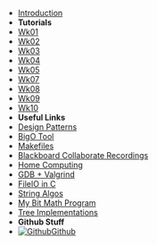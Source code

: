 - [Introduction](_introduction)
- **Tutorials**
- [Wk01](T2/2521/Wk01)
- [Wk02](T2/2521/Wk02)
- [Wk03](T2/2521/Wk03)
- [Wk04](T2/2521/Wk04)
- [Wk05](T2/2521/Wk05)
- [Wk07](T2/2521/Wk07)
- [Wk08](T2/2521/Wk08)
- [Wk09](T2/2521/Wk09)
- [Wk10](T2/2521/Wk10)
- **Useful Links**
- [Design Patterns](DesignPatterns/)
- [BigO Tool](BigOh)
- [Makefiles](Makefiles)
- [Blackboard Collaborate Recordings](Blackboard)
- [Home Computing](home_computing)
- [GDB + Valgrind](gdb_valgrind)
- [FileIO in C](FileIO_Files/ExampleFileReading)
- [String Algos](StringAlgos/StringAlgos)
- [My Bit Math Program](https://braedonwooding.github.io/BitwiseCmpViz/#/)
- [Tree Implementations](Detailed_TreeImplementations/Detailed_TreeImplementations.md)
- **Github Stuff**
- [![Github](https://icongram.jgog.in/simple/github.svg?color=808080&size=16)Github](https://github.com/BraedonWooding/CompTutoring)
